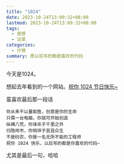 ```yaml
---
title: "1024"
date: 2023-10-24T13:09:32+08:00
lastmod: 2023-10-24T13:09:32+08:00
tags:
  - 感想
  - 记录
categories:
  - 什锦
summary: 愿以后写的都是喜欢的代码
---
```


今天是1024。

想起去年看到的一个网站。[祝你 1024 节日快乐~](https://tw93.netlify.app/)

蛮喜欢最后那一段话

```
你从来不以量取胜，创意是你的生命
只需一台电脑，你就可开始创造
纵横八荒，你诛杀于千里之外
归隐闹市，你徜徉于芸芸众生
不是码农，你是一名无所不能的工程师
祝你 1024 快乐，以后写的都是你喜欢的代码~
```

尤其是最后一句，哈哈
